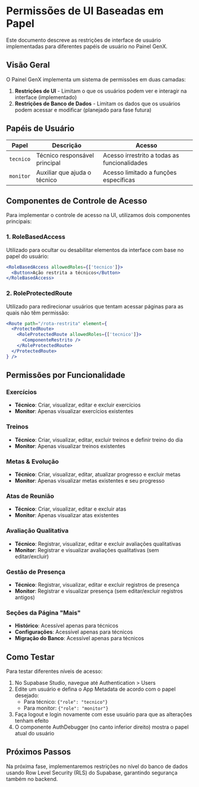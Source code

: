 # Permissões de UI Baseadas em Papel

Este documento descreve as restrições de interface de usuário implementadas para diferentes papéis de usuário no Painel GenX.

## Visão Geral

O Painel GenX implementa um sistema de permissões em duas camadas:

1. **Restrições de UI** - Limitam o que os usuários podem ver e interagir na interface (implementado)
2. **Restrições de Banco de Dados** - Limitam os dados que os usuários podem acessar e modificar (planejado para fase futura)

## Papéis de Usuário

| Papel | Descrição | Acesso |
|-------|-----------|--------|
| `tecnico` | Técnico responsável principal | Acesso irrestrito a todas as funcionalidades |
| `monitor` | Auxiliar que ajuda o técnico | Acesso limitado a funções específicas |

## Componentes de Controle de Acesso

Para implementar o controle de acesso na UI, utilizamos dois componentes principais:

### 1. RoleBasedAccess

Utilizado para ocultar ou desabilitar elementos da interface com base no papel do usuário:

```jsx
<RoleBasedAccess allowedRoles={['tecnico']}>
  <Button>Ação restrita a técnicos</Button>
</RoleBasedAccess>
```

### 2. RoleProtectedRoute

Utilizado para redirecionar usuários que tentam acessar páginas para as quais não têm permissão:

```jsx
<Route path="/rota-restrita" element={
  <ProtectedRoute>
    <RoleProtectedRoute allowedRoles={['tecnico']}>
      <ComponenteRestrito />
    </RoleProtectedRoute>
  </ProtectedRoute>
} />
```

## Permissões por Funcionalidade

### Exercícios
- **Técnico**: Criar, visualizar, editar e excluir exercícios
- **Monitor**: Apenas visualizar exercícios existentes

### Treinos
- **Técnico**: Criar, visualizar, editar, excluir treinos e definir treino do dia
- **Monitor**: Apenas visualizar treinos existentes

### Metas & Evolução
- **Técnico**: Criar, visualizar, editar, atualizar progresso e excluir metas
- **Monitor**: Apenas visualizar metas existentes e seu progresso

### Atas de Reunião
- **Técnico**: Criar, visualizar, editar e excluir atas
- **Monitor**: Apenas visualizar atas existentes

### Avaliação Qualitativa
- **Técnico**: Registrar, visualizar, editar e excluir avaliações qualitativas
- **Monitor**: Registrar e visualizar avaliações qualitativas (sem editar/excluir)

### Gestão de Presença
- **Técnico**: Registrar, visualizar, editar e excluir registros de presença
- **Monitor**: Registrar e visualizar presença (sem editar/excluir registros antigos)

### Seções da Página "Mais"
- **Histórico**: Acessível apenas para técnicos
- **Configurações**: Acessível apenas para técnicos 
- **Migração do Banco**: Acessível apenas para técnicos

## Como Testar

Para testar diferentes níveis de acesso:

1. No Supabase Studio, navegue até Authentication > Users
2. Edite um usuário e defina o App Metadata de acordo com o papel desejado:
   - Para técnico: `{"role": "tecnico"}`
   - Para monitor: `{"role": "monitor"}`
3. Faça logout e login novamente com esse usuário para que as alterações tenham efeito
4. O componente AuthDebugger (no canto inferior direito) mostra o papel atual do usuário

## Próximos Passos

Na próxima fase, implementaremos restrições no nível do banco de dados usando Row Level Security (RLS) do Supabase, garantindo segurança também no backend. 